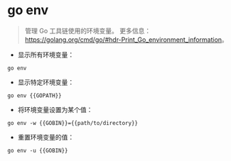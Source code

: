 # go env

> 管理 Go 工具链使用的环境变量。
> 更多信息：<https://golang.org/cmd/go/#hdr-Print_Go_environment_information>。

- 显示所有环境变量：

`go env`

- 显示特定环境变量：

`go env {{GOPATH}}`

- 将环境变量设置为某个值：

`go env -w {{GOBIN}}={{path/to/directory}}`

- 重置环境变量的值：

`go env -u {{GOBIN}}`